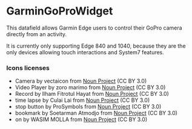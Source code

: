 # GarminGoProWidget

This datafield allows Garmin Edge users to control their GoPro camera directly from an activity.

It is currently only supporting Edge 840 and 1040, because they are the only devices allowing touch interactions and System7 features.

### Icons licenses

- Camera by vectaicon from <a href="https://thenounproject.com/browse/icons/term/camera/" target="_blank" title="Camera Icons">Noun Project</a> (CC BY 3.0)
- Video Player by zoro marimo from <a href="https://thenounproject.com/browse/icons/term/video-player/" target="_blank" title="Video Player Icons">Noun Project</a> (CC BY 3.0)
- Record by Ilham Fitrotul Hayat from <a href="https://thenounproject.com/browse/icons/term/record/" target="_blank" title="Record Icons">Noun Project</a> (CC BY 3.0)
- time lapse by Culai Lai from <a href="https://thenounproject.com/browse/icons/term/time-lapse/" target="_blank" title="time lapse Icons">Noun Project</a> (CC BY 3.0)
- stop button by ProSymbols from <a href="https://thenounproject.com/browse/icons/term/stop-button/" target="_blank" title="stop button Icons">Noun Project</a> (CC BY 3.0)
- bookmark by Soetarman Atmodjo from <a href="https://thenounproject.com/browse/icons/term/bookmark/" target="_blank" title="bookmark Icons">Noun Project</a> (CC BY 3.0)
- on by WASIM MOLLA from <a href="https://thenounproject.com/browse/icons/term/on/" target="_blank" title="on Icons">Noun Project</a> (CC BY 3.0)